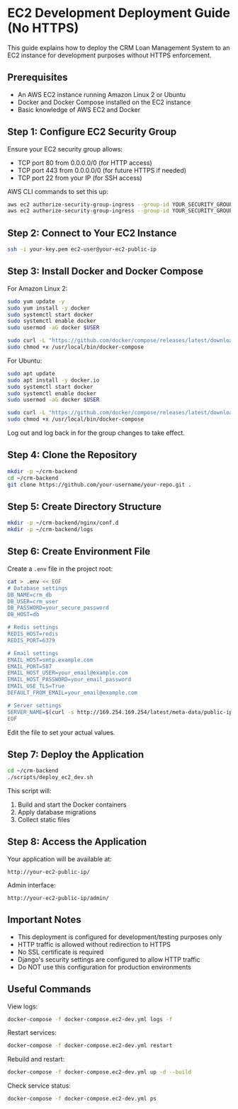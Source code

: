 # EC2 Development Deployment Guide (No HTTPS)

This guide explains how to deploy the CRM Loan Management System to an EC2 instance for development purposes without HTTPS enforcement.

## Prerequisites

- An AWS EC2 instance running Amazon Linux 2 or Ubuntu
- Docker and Docker Compose installed on the EC2 instance
- Basic knowledge of AWS EC2 and Docker

## Step 1: Configure EC2 Security Group

Ensure your EC2 security group allows:
- TCP port 80 from 0.0.0.0/0 (for HTTP access)
- TCP port 443 from 0.0.0.0/0 (for future HTTPS if needed)
- TCP port 22 from your IP (for SSH access)

AWS CLI commands to set this up:
```bash
aws ec2 authorize-security-group-ingress --group-id YOUR_SECURITY_GROUP_ID --protocol tcp --port 80 --cidr 0.0.0.0/0
aws ec2 authorize-security-group-ingress --group-id YOUR_SECURITY_GROUP_ID --protocol tcp --port 443 --cidr 0.0.0.0/0
```

## Step 2: Connect to Your EC2 Instance

```bash
ssh -i your-key.pem ec2-user@your-ec2-public-ip
```

## Step 3: Install Docker and Docker Compose

For Amazon Linux 2:
```bash
sudo yum update -y
sudo yum install -y docker
sudo systemctl start docker
sudo systemctl enable docker
sudo usermod -aG docker $USER

sudo curl -L "https://github.com/docker/compose/releases/latest/download/docker-compose-$(uname -s)-$(uname -m)" -o /usr/local/bin/docker-compose
sudo chmod +x /usr/local/bin/docker-compose
```

For Ubuntu:
```bash
sudo apt update
sudo apt install -y docker.io
sudo systemctl start docker
sudo systemctl enable docker
sudo usermod -aG docker $USER

sudo curl -L "https://github.com/docker/compose/releases/latest/download/docker-compose-$(uname -s)-$(uname -m)" -o /usr/local/bin/docker-compose
sudo chmod +x /usr/local/bin/docker-compose
```

Log out and log back in for the group changes to take effect.

## Step 4: Clone the Repository

```bash
mkdir -p ~/crm-backend
cd ~/crm-backend
git clone https://github.com/your-username/your-repo.git .
```

## Step 5: Create Directory Structure

```bash
mkdir -p ~/crm-backend/nginx/conf.d
mkdir -p ~/crm-backend/logs
```

## Step 6: Create Environment File

Create a `.env` file in the project root:

```bash
cat > .env << EOF
# Database settings
DB_NAME=crm_db
DB_USER=crm_user
DB_PASSWORD=your_secure_password
DB_HOST=db

# Redis settings
REDIS_HOST=redis
REDIS_PORT=6379

# Email settings
EMAIL_HOST=smtp.example.com
EMAIL_PORT=587
EMAIL_HOST_USER=your_email@example.com
EMAIL_HOST_PASSWORD=your_email_password
EMAIL_USE_TLS=True
DEFAULT_FROM_EMAIL=your_email@example.com

# Server settings
SERVER_NAME=$(curl -s http://169.254.169.254/latest/meta-data/public-ipv4)
EOF
```

Edit the file to set your actual values.

## Step 7: Deploy the Application

```bash
cd ~/crm-backend
./scripts/deploy_ec2_dev.sh
```

This script will:
1. Build and start the Docker containers
2. Apply database migrations
3. Collect static files

## Step 8: Access the Application

Your application will be available at:
```
http://your-ec2-public-ip/
```

Admin interface:
```
http://your-ec2-public-ip/admin/
```

## Important Notes

- This deployment is configured for development/testing purposes only
- HTTP traffic is allowed without redirection to HTTPS
- No SSL certificate is required
- Django's security settings are configured to allow HTTP traffic
- Do NOT use this configuration for production environments

## Useful Commands

View logs:
```bash
docker-compose -f docker-compose.ec2-dev.yml logs -f
```

Restart services:
```bash
docker-compose -f docker-compose.ec2-dev.yml restart
```

Rebuild and restart:
```bash
docker-compose -f docker-compose.ec2-dev.yml up -d --build
```

Check service status:
```bash
docker-compose -f docker-compose.ec2-dev.yml ps
```